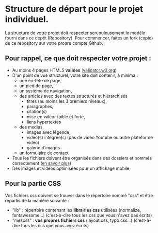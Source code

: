 # Structure de départ pour le projet individuel.

La structure de votre projet doit respecter scrupuleusement le modèle fourni dans ce dépôt (Repository).
Pour commencer, faites un fork (copie) de ce repository sur votre propre compte Github. 


## Pour rappel, ce que doit respecter votre projet :
- Au moins 4 pages HTML5 **valides** ([validator.w3.org](https://validator.w3.org/))
- D'un point de vue structurel, votre site doit contenir, à minima :
  - une en-tête de page,
  - un pied de page,
  - un système de navigation,
  - des articles avec des textes structurés et hiérarchisés
    - titres (au moins les 3 premiers niveaux),
    - paragraphes,
    - citation(s)
    - mise en valeur faible et forte,
    - liens hypertextes
  - des medias
    - images avec légende,
    - vidéo(s) intégrée(s) (pas de vidéo Youtube ou autre plateforme vidéo)
    - galerie d'images
  - un formulaire de contact
- Tous les fichiers doivent être organisés dans des dossiers et nommés correctement ([en savoir plus](https://2associes.com/conventions-de-nomenclature-de-fichiers/))
- Des images et vidéos optimisées pour un affichage mobile
 

## Pour la partie CSS
Vos fichiers css doivent se trouver dans le répertoire nommé "css" et être répartis de la manière suivante :

- "lib" : répertoire contenant les **librairies css** utilisées (normalize, fontawesome…) (c'est-à-dire tous les css que vous n'avez pas écrits)
- "mescss" : **vos propres fichiers css** (layout.css, typo.css…) (c'est-à-dire tous les css que vous avez écrits)